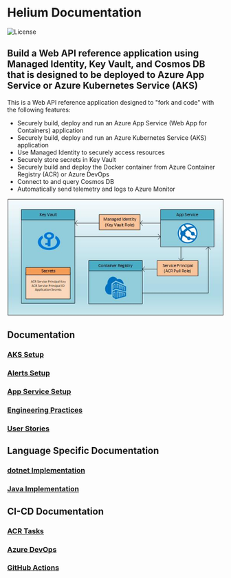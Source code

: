 # Helium Documentation

![License](https://img.shields.io/badge/license-MIT-green.svg)

## Build a Web API reference application using Managed Identity, Key Vault, and Cosmos DB that is designed to be deployed to Azure App Service or Azure Kubernetes Service (AKS)

This is a Web API reference application designed to "fork and code" with the following features:

- Securely build, deploy and run an Azure App Service (Web App for Containers) application
- Securely build, deploy and run an Azure Kubernetes Service (AKS) application
- Use Managed Identity to securely access resources
- Securely store secrets in Key Vault
- Securely build and deploy the Docker container from Azure Container Registry (ACR) or Azure DevOps
- Connect to and query Cosmos DB
- Automatically send telemetry and logs to Azure Monitor

![alt text](images/architecture.jpg "Architecture Diagram")

## Documentation

### [AKS Setup](aks/README.md)

### [Alerts Setup](AlertSetup.md)

### [App Service Setup](AppService.md)

### [Engineering Practices](EngineeringPractices.md)

### [User Stories](UserStories.md)

## Language Specific Documentation

### [dotnet Implementation](CSharp-ASPDotNet-Developer.md)

### [Java Implementation](Java-SpringBoot-Developer.md)

## CI-CD Documentation

### [ACR Tasks](CI-CD/ACRTask.md)

### [Azure DevOps](CI-CD/AzureDevOps.md)

### [GitHub Actions](CI-CD/GithubActions.md)
